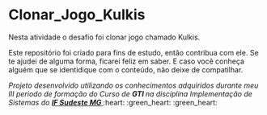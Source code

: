 # Clonar_Jogo_Kulkis
Nesta atividade o desafio foi clonar jogo chamado Kulkis.


<p dir="auto">Este repositório foi criado para fins de estudo, então contribua com ele. Se te ajudei de alguma forma, ficarei feliz em
saber. E caso você conheça alguém que se identidique com o conteúdo, não deixe de compatilhar.</p>


<p dir="auto"> 
 <em>
  Projeto desenvolvido utilizando os conhecimentos adquiridos durante meu III periodo de formação do Curso de <strong> GTI </strong>
  na disciplina Implementação de Sistemas do <a href="https://www.ifsudestemg.edu.br/muriae"> <strong> IF Sudeste MG </strong></a>
 </em> 
 :heart: :green_heart: :green_heart: 
</p>
